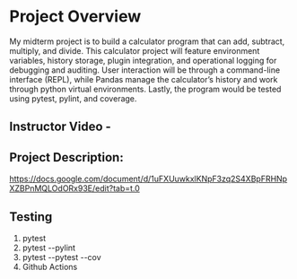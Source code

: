 # Project Overview

My midterm project is to build a calculator program that can add, subtract, multiply, and divide. This calculator project will feature environment variables, history storage, plugin integration, and operational logging for debugging and auditing. User interaction will be through a command-line interface (REPL), while Pandas manage the calculator’s history and work through python virtual environments. Lastly, the program would be tested using pytest, pylint, and coverage.

## Instructor Video -

## Project Description:

https://docs.google.com/document/d/1uFXUuwkxlKNpF3zq2S4XBpFRHNpXZBPnMQLOdORx93E/edit?tab=t.0

## Testing

1. pytest
2. pytest --pylint
3. pytest --pytest --cov
4. Github Actions
